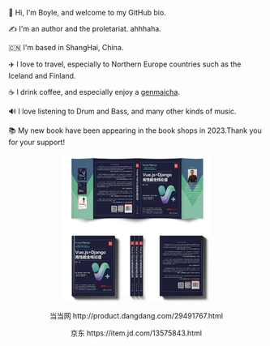 
<p>👋 Hi, I'm Boyle, and welcome to my GitHub bio.<p>✍️ I'm an author and the proletariat. ahhhaha.<p>🇨🇳 I'm based in ShangHai, China.<p>✈️ I love to travel, especially to Northern Europe countries such as the Iceland and Finland.<p>☕️ I drink coffee, and especially enjoy a <a class="reference external" href="https://en.wikipedia.org/wiki/Genmaicha">genmaicha</a>.<p>🔊 I love listening to Drum and Bass, and many other kinds of music.</p></p></p></p></p></p></p>
<p>📚 My new book have been appearing in the book shops in 2023.Thank you for your support!</p>
<p><div align=center> <img src="https://github.com/boylegu/theory-D-V-HPFS/blob/master/gbebook.png?raw=true" width="58%"> </div></p>

<p><div align=center> 当当网 http://product.dangdang.com/29491767.html </div></p>
<p><div align=center> 京东 https://item.jd.com/13575843.html </div></p>
